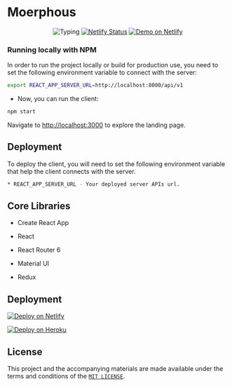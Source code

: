 # Moerphous

<div align="center">

![Typing](https://badgen.net/npm/types/prop-types)
[![Netlify Status](https://api.netlify.com/api/v1/badges/963bf363-ff9f-4605-9182-b531bcd674bf/deploy-status)](https://app.netlify.com/sites/moerphous/deploys)
[![Demo on Netlify](https://badgen.net/badge/icon/Netlify/green?icon=slack&label=moerphous)](https://moerphous.netlify.app/)

</div>

### Running locally with NPM

In order to run the project locally or build for production use, you need to set the following environment variable to connect with the server: 

```sh
export REACT_APP_SERVER_URL=http://localhost:8000/api/v1
```

- Now, you can run the client:

```sh
npm start
```

Navigate to [http://localhost:3000](http://localhost:3000) to explore the landing page.

## Deployment

To deploy the client, you will need to set the following environment variable that help the client connects with the server.

```sh
* REACT_APP_SERVER_URL - Your deployed server APIs url.
```

## Core Libraries

- Create React App

- React

- React Router 6

- Material UI

- Redux

## Deployment

[![Deploy on Netlify](https://www.netlify.com/img/deploy/button.svg)](https://app.netlify.com/start/deploy?repository=https://github.com/moerphous/moerphous)

[![Deploy on Heroku](https://www.herokucdn.com/deploy/button.svg)](https://heroku.com/deploy?template=https://github.com/moerphous/moerphous)


## License

This project and the accompanying materials are made available under the terms and conditions of the [`MIT LICENSE`](https://github.com/moerphous/moerphous/blob/main/LICENSE).
